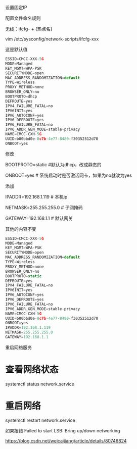 设置固定IP

配置文件命名规则

无线：ifcfg- + {热点名}



vim /etc/sysconfig/network-scripts/ifcfg-xxx



这是默认值

```javascript
ESSID=CMCC-XXX-5G
MODE=Managed
KEY_MGMT=WPA-PSK
SECURITYMODE=open
MAC_ADDRESS_RANDOMIZATION=default
TYPE=Wireless
PROXY_METHOD=none
BROWSER_ONLY=no
BOOTPROTO=dhcp
DEFROUTE=yes
IPV4_FAILURE_FATAL=no
IPV6INIT=yes
IPV6_AUTOCONF=yes
IPV6_DEFROUTE=yes
IPV6_FAILURE_FATAL=no
IPV6_ADDR_GEN_MODE=stable-privacy
NAME=CMCC-CXH-5G
UUID=b00bbd0e-8c7b-4e77-8480-f30352512d70
ONBOOT=yes
```



修改

BOOTPROTO=static #默认为dhcp，改成静态的

ONBOOT=yes # 系统启动时是否激活网卡，如果为no就改为yes

添加

IPADDR=192.168.1.119 # 本机ip

NETMASK=255.255.255.0 # 子网掩码

GATEWAY=192.168.1.1 # 默认网关



其他的内容不变



```javascript
ESSID=CMCC-XXX-5G
MODE=Managed
KEY_MGMT=WPA-PSK
SECURITYMODE=open
MAC_ADDRESS_RANDOMIZATION=default
TYPE=Wireless
PROXY_METHOD=none
BROWSER_ONLY=no
BOOTPROTO=static
DEFROUTE=yes
IPV4_FAILURE_FATAL=no
IPV6INIT=yes
IPV6_AUTOCONF=yes
IPV6_DEFROUTE=yes
IPV6_FAILURE_FATAL=no
IPV6_ADDR_GEN_MODE=stable-privacy
NAME=CMCC-CXH-5G
UUID=b00bbd0e-8c7b-4e77-8480-f30352512d70
ONBOOT=yes
IPADDR=192.168.1.119
NETMASK=255.255.255.0
GATEWAY=192.168.1.1
```





重启网络服务



# 查看网络状态 

systemctl status network.service

# 重启网络 

systemctl restart network.service







如果报错 Failed to start LSB: Bring up/down networking

https://blog.csdn.net/weicaijiang/article/details/80746824



